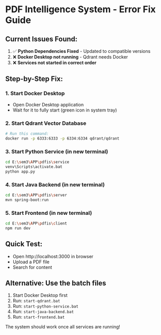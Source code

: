 # PDF Intelligence System - Error Fix Guide

## Current Issues Found:

1. ✅ **Python Dependencies Fixed** - Updated to compatible versions
2. ❌ **Docker Desktop not running** - Qdrant needs Docker
3. ❌ **Services not started in correct order**

## Step-by-Step Fix:

### 1. Start Docker Desktop

- Open Docker Desktop application
- Wait for it to fully start (green icon in system tray)

### 2. Start Qdrant Vector Database

```bash
# Run this command:
docker run -p 6333:6333 -p 6334:6334 qdrant/qdrant
```

### 3. Start Python Service (in new terminal)

```bash
cd E:\sem3\APP\pdfis\service
venv\Scripts\activate.bat
python app.py
```

### 4. Start Java Backend (in new terminal)

```bash
cd E:\sem3\APP\pdfis\server
mvn spring-boot:run
```

### 5. Start Frontend (in new terminal)

```bash
cd E:\sem3\APP\pdfis\client
npm run dev
```

## Quick Test:

- Open http://localhost:3000 in browser
- Upload a PDF file
- Search for content

## Alternative: Use the batch files

1. Start Docker Desktop first
2. Run: `start-qdrant.bat`
3. Run: `start-python-service.bat`
4. Run: `start-java-backend.bat`
5. Run: `start-frontend.bat`

The system should work once all services are running!
